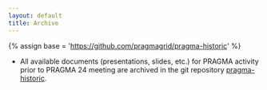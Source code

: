 ```yaml
---
layout: default
title: Archive
---
```



{% assign base = 'https://github.com/pragmagrid/pragma-historic' %}

* All available documents (presentations, slides, etc.)
  for PRAGMA activity prior to PRAGMA 24 meeting are archived in the
  git repository [pragma-historic][1]. 

[1]: {{base}}
